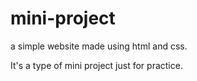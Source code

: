 # mini-project

a simple website made using html and css.

It's a type of mini project just for practice.

